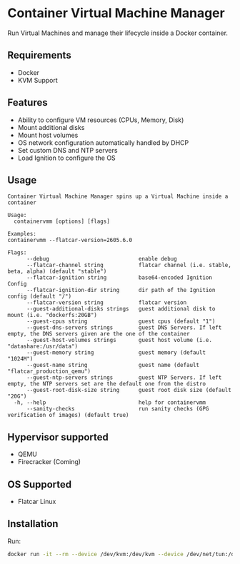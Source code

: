 # Container Virtual Machine Manager

Run Virtual Machines and manage their lifecycle inside a Docker container.

## Requirements

* Docker
* KVM Support

## Features

- Ability to configure VM resources (CPUs, Memory, Disk)
- Mount additional disks
- Mount host volumes
- OS network configuration automatically handled by DHCP
- Set custom DNS and NTP servers
- Load Ignition to configure the OS

## Usage

```shell
Container Virtual Machine Manager spins up a Virtual Machine inside a container

Usage:
  containervmm [options] [flags]

Examples:
containervmm --flatcar-version=2605.6.0

Flags:
      --debug                            enable debug
      --flatcar-channel string           flatcar channel (i.e. stable, beta, alpha) (default "stable")
      --flatcar-ignition string          base64-encoded Ignition Config
      --flatcar-ignition-dir string      dir path of the Ignition config (default "/")
      --flatcar-version string           flatcar version
      --guest-additional-disks strings   guest additional disk to mount (i.e. "dockerfs:20GB")
      --guest-cpus string                guest cpus (default "1")
      --guest-dns-servers strings        guest DNS Servers. If left empty, the DNS servers given are the one of the container
      --guest-host-volumes strings       guest host volume (i.e. "datashare:/usr/data")
      --guest-memory string              guest memory (default "1024M")
      --guest-name string                guest name (default "flatcar_production_qemu")
      --guest-ntp-servers strings        guest NTP Servers. If left empty, the NTP servers set are the default one from the distro
      --guest-root-disk-size string      guest root disk size (default "20G")
  -h, --help                             help for containervmm
      --sanity-checks                    run sanity checks (GPG verification of images) (default true)
  ```

## Hypervisor supported

* QEMU
* Firecracker (Coming)

## OS Supported

* Flatcar Linux

## Installation

Run:

```sh
docker run -it --rm --device /dev/kvm:/dev/kvm --device /dev/net/tun:/dev/net/tun containervmm --flatcar-version=2605.6.0
```
